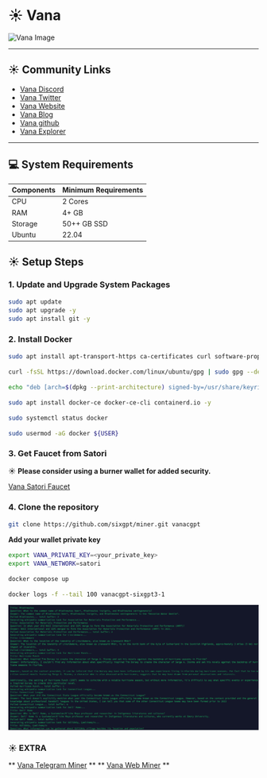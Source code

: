 # ☀️ Vana

![Vana Image](https://i.imgur.com/tvAuEGr.png)

---

## ☀️ Community Links

- [Vana Discord](https://discord.gg/withvana)
- [Vana Twitter](https://x.com/withvana)
- [Vana Website](https://www.vana.org/)
- [Vana Blog](https://www.vana.org/post)
- [Vana github](https://github.com/vana-com)
- [Vana Explorer](https://satori.vanascan.io/)

---

## 💻 System Requirements

| Components  | Minimum Requirements |
|-------------|----------------------|
| CPU         | 2 Cores               |
| RAM         | 4+ GB                 |
| Storage     | 50++ GB SSD            |
| Ubuntu      | 22.04         |



## ☀️ Setup Steps

### 1. Update and Upgrade System Packages

```bash
sudo apt update
sudo apt upgrade -y
sudo apt install git -y

```

### 2. Install Docker

```bash
sudo apt install apt-transport-https ca-certificates curl software-properties-common -y

```

```bash
curl -fsSL https://download.docker.com/linux/ubuntu/gpg | sudo gpg --dearmor -o /usr/share/keyrings/docker-archive-keyring.gpg

```
```bash
echo "deb [arch=$(dpkg --print-architecture) signed-by=/usr/share/keyrings/docker-archive-keyring.gpg] https://download.docker.com/linux/ubuntu $(lsb_release -cs) stable" | sudo tee /etc/apt/sources.list.d/docker.list > /dev/null

```

```bash
sudo apt install docker-ce docker-ce-cli containerd.io -y
```

```bash
sudo systemctl status docker

```

```bash
sudo usermod -aG docker ${USER}

```

### 3. Get Faucet from Satori

☀️ **Please consider using a burner wallet for added security.**
 
[Vana Satori Faucet](https://faucet.vana.org/satori)


### 4. Clone the repository


```bash
git clone https://github.com/sixgpt/miner.git vanacgpt

```

**Add your wallet private key**

```bash
export VANA_PRIVATE_KEY=<your_private_key>
export VANA_NETWORK=satori
```

```bash
docker compose up
```


```bash
docker logs -f --tail 100 vanacgpt-sixgpt3-1
```

![logs](https://raw.githubusercontent.com/xhinis/vana/refs/heads/main/vanasixgpt.png)





### ☀️ EXTRA

** [Vana Telegram Miner](https://t.me/VanaDataHeroBot/VanaDataHero?startapp=1387245589) **
** [Vana Web Miner](https://sixgpt.xyz/miner) **

